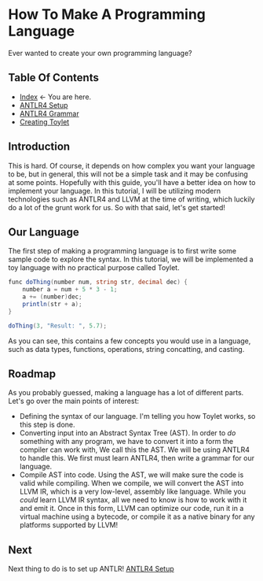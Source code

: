 # How To Make A Programming Language
Ever wanted to create your own programming language?

## Table Of Contents
* [Index](index.md) <- You are here.
* [ANTLR4 Setup](antlrSetup.md)
* [ANTLR4 Grammar](grammar.md)
* [Creating Toylet](creatingToylet.md)

## Introduction
This is hard. Of course, it depends on how complex you want your language to be, but in general, this will not be a simple task and it may be confusing at some points. Hopefully with this guide, you'll have a better idea on how to implement your language. In this tutorial, I will be utilizing modern technologies such as ANTLR4 and LLVM at the time of writing, which luckily do a lot of the grunt work for us. So with that said, let's get started!

## Our Language
The first step of making a programming language is to first write some sample code to explore the syntax. In this tutorial, we will be implemented a toy language with no practical purpose called Toylet.

```cs
func doThing(number num, string str, decimal dec) {
    number a = num + 5 * 3 - 1;
    a += (number)dec;
    println(str + a);
}

doThing(3, "Result: ", 5.7);
```

As you can see, this contains a few concepts you would use in a language, such as data types, functions, operations, string concatting, and casting.

## Roadmap
As you probably guessed, making a language has a lot of different parts. Let's go over the main points of interest:
* Defining the syntax of our language. I'm telling you how Toylet works, so this step is done.
* Converting input into an Abstract Syntax Tree (AST). In order to *do* something with any program, we have to convert it into a form the compiler can work with, We call this the AST. We will be using ANTLR4 to handle this. We first must learn ANTLR4, then write a grammar for our language.
* Compile AST into code. Using the AST, we will make sure the code is valid while compiling. When we compile, we will convert the AST into LLVM IR, which is a very low-level, assembly like language. While you *could* learn LLVM IR syntax, all we need to know is how to work with it and emit it. Once in this form, LLVM can optimize our code, run it in a virtual machine using a bytecode, or compile it as a native binary for any platforms supported by LLVM!

## Next
Next thing to do is to set up ANTLR!
[ANTLR4 Setup](antlrSetup.md)